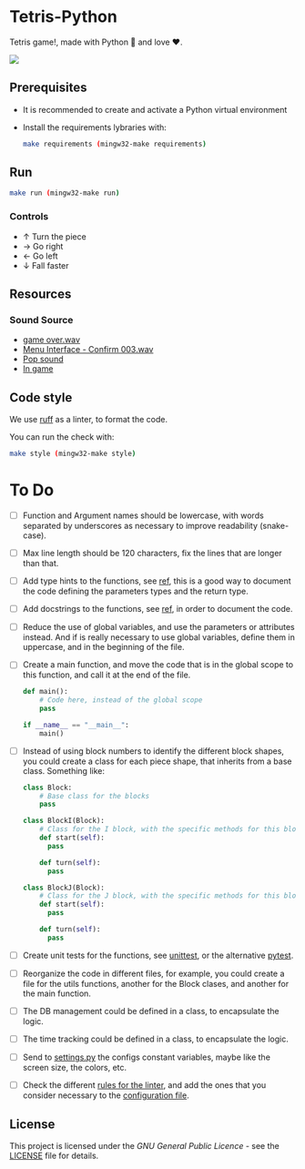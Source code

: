 # Tetris-Python

Tetris game!, made with Python :snake: and love :heart:.

<p align="left" style="width: 70%">
<img src="https://github.com/YiJeongseop/Tetris-Python/assets/112690335/a2accd27-2d06-4947-a712-192e396ddb2f">
</p>

## Prerequisites

* It is recommended to create and activate a Python virtual environment
* Install the requirements lybraries with:

  ```bash
  make requirements (mingw32-make requirements)
  ```

## Run

```bash
make run (mingw32-make run)
```


### Controls

* ↑ Turn the piece
* → Go right
* ← Go left
* ↓ Fall faster

## Resources

### Sound Source

* [game over.wav](https://freesound.org/people/irrlicht/sounds/42349/)  
* [Menu Interface - Confirm 003.wav](https://freesound.org/people/DWOBoyle/sounds/143607/)  
* [Pop sound](https://freesound.org/people/deraj/sounds/202230/)  
* [In game](https://freesound.org/people/BloodPixelHero/sounds/580898/)

## Code style

We use [ruff](https://beta.ruff.rs/docs/) as a linter, to format the code.

You can run the check with:

```bash
make style (mingw32-make style)
```

# To Do

* [ ] Function and Argument names should be lowercase, with words separated by underscores as necessary 
  to improve readability (snake-case).
* [ ] Max line length should be 120 characters, fix the lines that are longer than that.
* [ ] Add type hints to the functions, see [ref](https://docs.python.org/3/library/typing.html), 
  this is a good way to document the code defining the parameters types and the return type.
* [ ] Add docstrings to the functions, see [ref](https://www.python.org/dev/peps/pep-0257/), 
  in order to document the code.
* [ ] Reduce the use of global variables, and use the parameters or attributes instead. 
  And if is really necessary to use global variables, define them in uppercase, and in the beginning of the file.
* [ ] Create a main function, and move the code that is in the global scope to this function, 
  and call it at the end of the file.

  ```python
  def main():
      # Code here, instead of the global scope
      pass
  
  if __name__ == "__main__":
      main()
  ```
* [ ] Instead of using block numbers to identify the different block shapes, you could create a class for each 
  piece shape, that inherits from a base class. Something like:
   
  ```python
  class Block:
      # Base class for the blocks
      pass
  
  class BlockI(Block):
      # Class for the I block, with the specific methods for this block
      def start(self): 
        pass 

      def turn(self): 
        pass 
  
  class BlockJ(Block):
      # Class for the J block, with the specific methods for this block
      def start(self): 
        pass 

      def turn(self): 
        pass 
  ```
* [ ] Create unit tests for the functions, see [unittest](https://docs.python.org/3/library/unittest.html), 
  or the alternative [pytest](https://docs.pytest.org/en/7.4.x/).
* [ ] Reorganize the code in different files, for example, you could create a file for the utils functions, 
  another for the Block clases, and another for the main function.
* [ ] The DB management could be defined in a class, to encapsulate the logic.
* [ ] The time tracking could be defined in a class, to encapsulate the logic.
* [ ] Send to [settings.py](settings.py) the configs constant variables, maybe like the screen size, the colors, etc.
* [ ] Check the different [rules for the linter](https://beta.ruff.rs/docs//rules/), and add the ones that you 
  consider necessary to the [configuration file](pyproject.toml).

## License

This project is licensed under the _GNU General Public Licence_ - see the [LICENSE](LICENSE) file for details.
